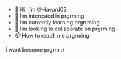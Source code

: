 - 👋 Hi, I’m @Havard03
- 👀 I’m interested in prgrming
- 🌱 I’m currently learning prgrrming
- 💞️ I’m looking to collaborate on prgrming
- 📫 How to reach me prgrming

i want become prgrm :)
